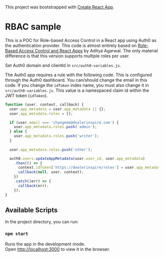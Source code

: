 This project was bootstrapped with [Create React App](https://github.com/facebook/create-react-app).

# RBAC sample

This is a POC for Role-based Access Control in a React app using Auth0 as the
authentication provider. This code is almost entirely based on 
[Role-Based Access Control and React Apps](https://auth0.com/blog/role-based-access-control-rbac-and-react-apps/)
by Aditya Agarwal. The only material difference is that this version
supports multiple roles per user.

Set Auth0 domain and clientId in `src/auth0-variables.js`.

The Auth0 app requires a rule with the following code. This is configured through
the Auth0 dashboard. You can/should change the email in this code. If you change the 
`idToken` index name, you must also change it in `src/auth0-variables.js`. This value
is a namespaced claim id within the JWT token (`idToken`).

```javascript
function (user, context, callback) {
  user.app_metadata = user.app_metadata || {};
  user.app_metadata.roles = [];

  if (user.email === 'changeme@dealerinspire.com') {
    user.app_metadata.roles.push('admin');
  } else {
    user.app_metadata.roles.push('writer');
  }
  
  user.app_metadata.roles.push('other');

  auth0.users.updateAppMetadata(user.user_id, user.app_metadata)
    .then(() => {
      context.idToken['https://dealerinspire/roles'] = user.app_metadata.roles;
      callback(null, user, context);
    })
    .catch((err) => {
      callback(err);
    });
}
```

## Available Scripts

In the project directory, you can run:

### `npm start`

Runs the app in the development mode.<br>
Open [http://localhost:3000](http://localhost:3000) to view it in the browser.

